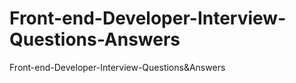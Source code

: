 # Front-end-Developer-Interview-Questions-Answers
Front-end-Developer-Interview-Questions&amp;Answers
